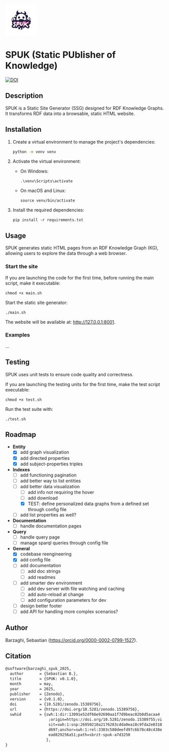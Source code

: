 <img src="static/img/logo.jpeg" alt="logo" width="100"/>

# SPUK (Static PUblisher of Knowledge)

[![DOI](https://zenodo.org/badge/DOI/10.5281/zenodo.15389756.svg)](https://doi.org/10.5281/zenodo.15389756)

## Description

SPUK is a Static Site Generator (SSG) designed for RDF Knowledge Graphs. It transforms RDF data into a browsable, static HTML website.

## Installation

1. Create a virtual environment to manage the project's dependencies:

    ```bash
    python -m venv venv
    ```

2. Activate the virtual environment:

    * On Windows:
    
        ```
        .\venv\Scripts\activate
        ```

    * On macOS and Linux:

        ```
        source venv/bin/activate
        ```

3. Install the required dependencies:

    ```
    pip install -r requirements.txt
    ```

## Usage

SPUK generates static HTML pages from an RDF Knowledge Graph (KG), allowing users to explore the data through a web browser.

### Start the site

If you are launching the code for the first time, before running the main script, make it executable:

    chmod +x main.sh

Start the static site generator:

    ./main.sh

The website will be available at: http://127.0.0.1:8001.

### Examples

...

## Testing

SPUK uses unit tests to ensure code quality and correctness.

If you are launching the testing units for the first time, make the test script executable:

    chmod +x test.sh

Run the test suite with:

    ./test.sh

## Roadmap

- **Entity**
    - [X] add graph visualization
    - [X] add directed properties
    - [X] add subject-properties triples
- **Indexes**
    - [ ] add functioning pagination
    - [ ] add better way to list entities
    - [ ] add better data visualization
        - [ ] add info not requiring the hover
        - [ ] add download
        - [X] TEST: define personalized data graphs from a defined set through config file
    - [ ] add list properties as well?
- **Documentation**
    - [ ] handle documentation pages
- **Query**
    - [ ] handle query page
    - [ ] manage sparql queries through config file
- **General**
    - [X] codebase reengineering
    - [X] add config file
    - [ ] add documentation
        - [ ] add doc strings
        - [ ] add readmes
    - [ ] add smarter dev environment
        - [ ] add dev server with file watching and caching
        - [ ] add auto-reload at change
        - [ ] add configuration parameters for dev
    - [ ] design better footer
    - [ ] add API for handling more complex scenarios?

## Author

Barzaghi, Sebastian (https://orcid.org/0000-0002-0799-1527).

## Citation

```
@software{barzaghi_spuk_2025,
  author       = {Sebastian B.},
  title        = {SPUK: v0.1.0},
  month        = may,
  year         = 2025,
  publisher    = {Zenodo},
  version      = {v0.1.0},
  doi          = {10.5281/zenodo.15389756},
  url          = {https://doi.org/10.5281/zenodo.15389756},
  swhid        = {swh:1:dir:13091e52df66e92690aa1f7d9beac02b0d5acaa4
                   ;origin=https://doi.org/10.5281/zenodo.15389755;vi
                   sit=swh:1:snp:26950210a2176283cdda0ea18c9fda2e0318
                   d697;anchor=swh:1:rel:3303c580deefd97c6b78c48c438e
                   ead829256a51;path=sbrzt-spuk-a7d3250
                  },
}
```